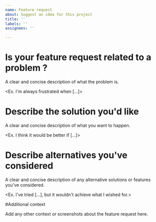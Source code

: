 ```yaml
---
name: Feature request
about: Suggest an idea for this project
title: ''
labels: ''
assignees: ''

---
```


# Is your feature request related to a problem ?

A clear and concise description of what the problem is.

<Ex. I'm always frustrated when [...]>

# Describe the solution you'd like

A clear and concise description of what you want to happen.

<Ex. I think it would be better if [...]>

# Describe alternatives you've considered

A clear and concise description of any alternative solutions or features you've considered.

<Ex. I've tried [...], but it wouldn't achieve what I wished for.>

#Additional context

Add any other context or screenshots about the feature request here.

<SCREENSHOTS>
